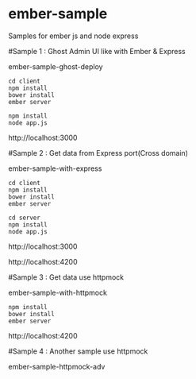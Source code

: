 # ember-sample
Samples for ember js and node express

#Sample 1 : Ghost Admin UI like with Ember & Express

ember-sample-ghost-deploy


```
cd client
npm install
bower install
ember server
```
```
npm install
node app.js
```

http://localhost:3000

#Sample 2 : Get data from Express port(Cross domain) 

ember-sample-with-express

```
cd client
npm install
bower install
ember server
```

```
cd server
npm install
node app.js
```
http://localhost:3000

http://localhost:4200


#Sample 3 : Get data use httpmock

ember-sample-with-httpmock

```
npm install
bower install
ember server
```
http://localhost:4200


#Sample 4 : Another sample use httpmock

ember-sample-httpmock-adv



